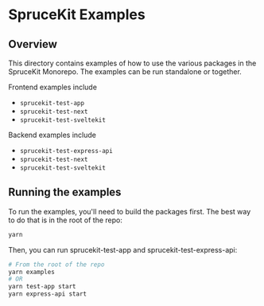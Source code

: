 # SpruceKit Examples
## Overview
This directory contains examples of how to use the various packages in the SpruceKit Monorepo. The examples can be run standalone or together.

Frontend examples include 
- `sprucekit-test-app`
- `sprucekit-test-next`
- `sprucekit-test-sveltekit`

Backend examples include
- `sprucekit-test-express-api`
- `sprucekit-test-next`
- `sprucekit-test-sveltekit`


## Running the examples
To run the examples, you'll need to build the packages first. The best way to do that is in the root of the repo:
```sh
yarn
```

Then, you can run sprucekit-test-app and sprucekit-test-express-api:
```sh
# From the root of the repo
yarn examples
# OR
yarn test-app start
yarn express-api start
```